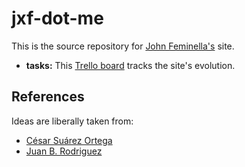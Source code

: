 jxf-dot-me
==========

This is the source repository for [John Feminella's](https://jxf.me) site.

* **tasks:** This [Trello board](https://trello.com/b/W6nu7Ds5) tracks the site's evolution.

## References

Ideas are liberally taken from:

* [César Suárez Ortega](http://csuarez.me)
* [Juan B. Rodriguez](http://jbrodriguez.io)

